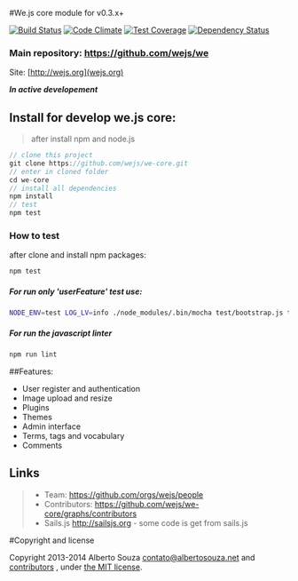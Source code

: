 #We.js core module for v0.3.x+

[![Build Status](https://travis-ci.org/wejs/we-core.svg?branch=master)](https://travis-ci.org/wejs/we-core)
[![Code Climate](https://codeclimate.com/github/wejs/we-core/badges/gpa.svg)](https://codeclimate.com/github/wejs/we-core)
[![Test Coverage](https://codeclimate.com/github/wejs/we-core/badges/coverage.svg)](https://codeclimate.com/github/wejs/we-core)
[![Dependency Status](https://david-dm.org/wejs/we-core.png)](https://david-dm.org/wejs/we-core)

### Main repository: https://github.com/wejs/we

Site: [http://wejs.org](wejs.org)

***In active developement***

## Install for develop we.js core:

> after install npm and node.js

```js
// clone this project
git clone https://github.com/wejs/we-core.git
// enter in cloned folder
cd we-core
// install all dependencies
npm install
// test
npm test
```

### How to test

after clone and install npm packages:

```sh
npm test
```

##### For run only 'userFeature' test use:

```sh
NODE_ENV=test LOG_LV=info ./node_modules/.bin/mocha test/bootstrap.js test/**/*.test.js -g 'userFeature'
```

##### For run the javascript linter

```sh
npm run lint
```

##Features:

- User register and authentication
- Image upload and resize
- Plugins
- Themes
- Admin interface
- Terms, tags and vocabulary
- Comments

## Links

> * Team: https://github.com/orgs/wejs/people
> * Contributors: https://github.com/wejs/we-core/graphs/contributors
> * Sails.js  http://sailsjs.org - some code is get from sails.js

#Copyright and license

Copyright 2013-2014 Alberto Souza <contato@albertosouza.net> and [contributors](https://github.com/wejs/we-core/graphs/contributors) , under [the MIT license](LICENSE).

